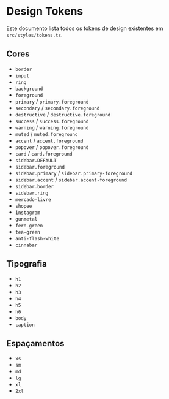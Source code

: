 # Design Tokens

Este documento lista todos os tokens de design existentes em `src/styles/tokens.ts`.

## Cores

- `border`
- `input`
- `ring`
- `background`
- `foreground`
- `primary` / `primary.foreground`
- `secondary` / `secondary.foreground`
- `destructive` / `destructive.foreground`
- `success` / `success.foreground`
- `warning` / `warning.foreground`
- `muted` / `muted.foreground`
- `accent` / `accent.foreground`
- `popover` / `popover.foreground`
- `card` / `card.foreground`
- `sidebar.DEFAULT`
- `sidebar.foreground`
- `sidebar.primary` / `sidebar.primary-foreground`
- `sidebar.accent` / `sidebar.accent-foreground`
- `sidebar.border`
- `sidebar.ring`
- `mercado-livre`
- `shopee`
- `instagram`
- `gunmetal`
- `fern-green`
- `tea-green`
- `anti-flash-white`
- `cinnabar`

## Tipografia

- `h1`
- `h2`
- `h3`
- `h4`
- `h5`
- `h6`
- `body`
- `caption`

## Espaçamentos

- `xs`
- `sm`
- `md`
- `lg`
- `xl`
- `2xl`

